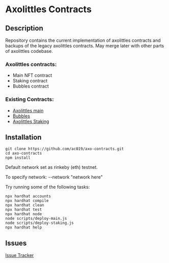 # Axolittles Contracts

## Description

Repository contains the current implementation of axolittles contracts and backups of the legacy axolittles contracts.
May merge later with other parts of axolittles codebase.

### Axolittles contracts:
- Main NFT contract
- Staking contract
- Bubbles contract

### Existing Contracts:
- [Axolittles main](https://etherscan.io/address/0xf36446105ff682999a442b003f2224bcb3d82067)
- [Bubbles](https://etherscan.io/address/0x58f46f627c88a3b217abc80563b9a726abb873ba)
- [Axolittles Staking](https://etherscan.io/address/0x1ca6e4643062e67ccd555fb4f64bee603340e0ea)


## Installation
```
git clone https://github.com/ac019/axo-contracts.git
cd axo-contracts
npm install
```

Default network set as rinkeby (eth) testnet.

To specify network: --network "network here"

Try running some of the following tasks:

```shell
npx hardhat accounts
npx hardhat compile
npx hardhat clean
npx hardhat test
npx hardhat node
node scripts/deploy-main.js
node scripts/deploy-staking.js
npx hardhat help
```

## Issues
[Issue Tracker](https://github.com/ac019/axo-contracts/issues)

